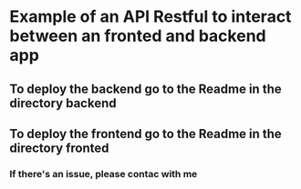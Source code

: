 # Example of an API Restful to interact between an fronted and backend app

## To deploy the backend go to the Readme in the directory backend

## To deploy the frontend go to the Readme in the directory fronted

### If there's an issue, please contac with me
